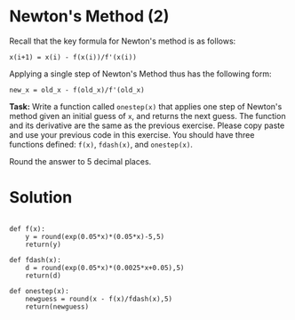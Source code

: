 # Newton's Method (2)

Recall that the key formula for Newton's method is as follows:

`x(i+1) = x(i) - f(x(i))/f'(x(i))`

Applying a single step of Newton's Method thus has the following form:

`new_x = old_x - f(old_x)/f'(old_x)`

**Task:** Write a function called `onestep(x)` that applies one step of Newton's method given an initial guess of `x`, and returns the next guess. The function and its derivative are the same as the previous exercise. Please copy paste and use your previous code in this exercise. You should have three functions defined: `f(x)`, `fdash(x)`, and `onestep(x)`.

Round the answer to 5 decimal places. 

# Solution

```from pylab import *

def f(x):
    y = round(exp(0.05*x)*(0.05*x)-5,5)
    return(y)
    
def fdash(x):
    d = round(exp(0.05*x)*(0.0025*x+0.05),5)
    return(d)
    
def onestep(x):
    newguess = round(x - f(x)/fdash(x),5)
    return(newguess)
    
```
